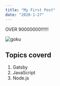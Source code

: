 ```yaml
---
title: "My First Post"
date: "2020-1-27"
---
```


OVER 90000000!!!!!!

![goku](./images/goku.png)

## Topics coverd

1. Gatsby
2. JavaScript
3. Node.js
